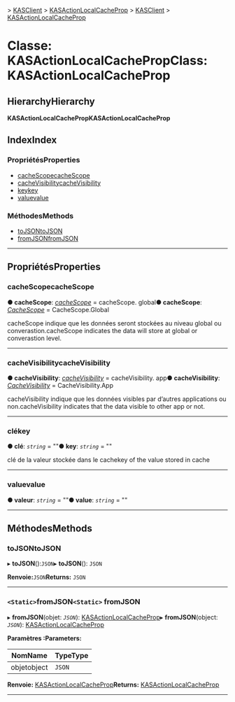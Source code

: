 <span data-ttu-id="3c1a0-101">[](../README.md) > [KASClient](../modules/kasclient.md) > [KASActionLocalCacheProp](../classes/kasclient.kasactionlocalcacheprop.md)</span><span class="sxs-lookup"><span data-stu-id="3c1a0-101">[](../README.md) > [KASClient](../modules/kasclient.md) > [KASActionLocalCacheProp](../classes/kasclient.kasactionlocalcacheprop.md)</span></span>

# <a name="class-kasactionlocalcacheprop"></a><span data-ttu-id="3c1a0-102">Classe: KASActionLocalCacheProp</span><span class="sxs-lookup"><span data-stu-id="3c1a0-102">Class: KASActionLocalCacheProp</span></span>

## <a name="hierarchy"></a><span data-ttu-id="3c1a0-103">Hierarchy</span><span class="sxs-lookup"><span data-stu-id="3c1a0-103">Hierarchy</span></span>

<span data-ttu-id="3c1a0-104">**KASActionLocalCacheProp**</span><span class="sxs-lookup"><span data-stu-id="3c1a0-104">**KASActionLocalCacheProp**</span></span>

## <a name="index"></a><span data-ttu-id="3c1a0-105">Index</span><span class="sxs-lookup"><span data-stu-id="3c1a0-105">Index</span></span>

### <a name="properties"></a><span data-ttu-id="3c1a0-106">Propriétés</span><span class="sxs-lookup"><span data-stu-id="3c1a0-106">Properties</span></span>

* [<span data-ttu-id="3c1a0-107">cacheScope</span><span class="sxs-lookup"><span data-stu-id="3c1a0-107">cacheScope</span></span>](kasclient.kasactionlocalcacheprop.md#cachescope)
* [<span data-ttu-id="3c1a0-108">cacheVisibility</span><span class="sxs-lookup"><span data-stu-id="3c1a0-108">cacheVisibility</span></span>](kasclient.kasactionlocalcacheprop.md#cachevisibility)
* [<span data-ttu-id="3c1a0-109">key</span><span class="sxs-lookup"><span data-stu-id="3c1a0-109">key</span></span>](kasclient.kasactionlocalcacheprop.md#key)
* [<span data-ttu-id="3c1a0-110">value</span><span class="sxs-lookup"><span data-stu-id="3c1a0-110">value</span></span>](kasclient.kasactionlocalcacheprop.md#value)
### <a name="methods"></a><span data-ttu-id="3c1a0-111">Méthodes</span><span class="sxs-lookup"><span data-stu-id="3c1a0-111">Methods</span></span>

* [<span data-ttu-id="3c1a0-112">toJSON</span><span class="sxs-lookup"><span data-stu-id="3c1a0-112">toJSON</span></span>](kasclient.kasactionlocalcacheprop.md#tojson)
* [<span data-ttu-id="3c1a0-113">fromJSON</span><span class="sxs-lookup"><span data-stu-id="3c1a0-113">fromJSON</span></span>](kasclient.kasactionlocalcacheprop.md#fromjson)

---

## <a name="properties"></a><span data-ttu-id="3c1a0-114">Propriétés</span><span class="sxs-lookup"><span data-stu-id="3c1a0-114">Properties</span></span>

<a id="cachescope"></a>

###  <a name="cachescope"></a><span data-ttu-id="3c1a0-115">cacheScope</span><span class="sxs-lookup"><span data-stu-id="3c1a0-115">cacheScope</span></span>

<span data-ttu-id="3c1a0-116">**● cacheScope**: *[cacheScope](../enums/kasclient.cachescope.md)* = cacheScope. global</span><span class="sxs-lookup"><span data-stu-id="3c1a0-116">**● cacheScope**: *[CacheScope](../enums/kasclient.cachescope.md)* =  CacheScope.Global</span></span>

<span data-ttu-id="3c1a0-117">cacheScope indique que les données seront stockées au niveau global ou converastion.</span><span class="sxs-lookup"><span data-stu-id="3c1a0-117">cacheScope indicates the data will store at global or converastion level.</span></span>

___
<a id="cachevisibility"></a>

###  <a name="cachevisibility"></a><span data-ttu-id="3c1a0-118">cacheVisibility</span><span class="sxs-lookup"><span data-stu-id="3c1a0-118">cacheVisibility</span></span>

<span data-ttu-id="3c1a0-119">**● cacheVisibility**: *[cacheVisibility](../enums/kasclient.cachevisibility.md)* = cacheVisibility. app</span><span class="sxs-lookup"><span data-stu-id="3c1a0-119">**● cacheVisibility**: *[CacheVisibility](../enums/kasclient.cachevisibility.md)* =  CacheVisibility.App</span></span>

<span data-ttu-id="3c1a0-120">cacheVisibility indique que les données visibles par d’autres applications ou non.</span><span class="sxs-lookup"><span data-stu-id="3c1a0-120">cacheVisibility indicates that the data visible to other app or not.</span></span>

___
<a id="key"></a>

###  <a name="key"></a><span data-ttu-id="3c1a0-121">clé</span><span class="sxs-lookup"><span data-stu-id="3c1a0-121">key</span></span>

<span data-ttu-id="3c1a0-122">**● clé**: *`string`* = ""</span><span class="sxs-lookup"><span data-stu-id="3c1a0-122">**● key**: *`string`* = ""</span></span>

<span data-ttu-id="3c1a0-123">clé de la valeur stockée dans le cache</span><span class="sxs-lookup"><span data-stu-id="3c1a0-123">key of the value stored in cache</span></span>

___
<a id="value"></a>

###  <a name="value"></a><span data-ttu-id="3c1a0-124">value</span><span class="sxs-lookup"><span data-stu-id="3c1a0-124">value</span></span>

<span data-ttu-id="3c1a0-125">**● valeur**: *`string`* = ""</span><span class="sxs-lookup"><span data-stu-id="3c1a0-125">**● value**: *`string`* = ""</span></span>

___

## <a name="methods"></a><span data-ttu-id="3c1a0-126">Méthodes</span><span class="sxs-lookup"><span data-stu-id="3c1a0-126">Methods</span></span>

<a id="tojson"></a>

###  <a name="tojson"></a><span data-ttu-id="3c1a0-127">toJSON</span><span class="sxs-lookup"><span data-stu-id="3c1a0-127">toJSON</span></span>

<span data-ttu-id="3c1a0-128">▸ **toJSON**():`JSON`</span><span class="sxs-lookup"><span data-stu-id="3c1a0-128">▸ **toJSON**(): `JSON`</span></span>

<span data-ttu-id="3c1a0-129">**Renvoie:**`JSON`</span><span class="sxs-lookup"><span data-stu-id="3c1a0-129">**Returns:** `JSON`</span></span>

___
<a id="fromjson"></a>

### <a name="static-fromjson"></a><span data-ttu-id="3c1a0-130">`<Static>`fromJSON</span><span class="sxs-lookup"><span data-stu-id="3c1a0-130">`<Static>` fromJSON</span></span>

<span data-ttu-id="3c1a0-131">▸ **fromJSON**(objet: *`JSON`*): [KASActionLocalCacheProp](kasclient.kasactionlocalcacheprop.md)</span><span class="sxs-lookup"><span data-stu-id="3c1a0-131">▸ **fromJSON**(object: *`JSON`*): [KASActionLocalCacheProp](kasclient.kasactionlocalcacheprop.md)</span></span>

<span data-ttu-id="3c1a0-132">**Paramètres :**</span><span class="sxs-lookup"><span data-stu-id="3c1a0-132">**Parameters:**</span></span>

| <span data-ttu-id="3c1a0-133">Nom</span><span class="sxs-lookup"><span data-stu-id="3c1a0-133">Name</span></span> | <span data-ttu-id="3c1a0-134">Type</span><span class="sxs-lookup"><span data-stu-id="3c1a0-134">Type</span></span> |
| ------ | ------ |
| <span data-ttu-id="3c1a0-135">objet</span><span class="sxs-lookup"><span data-stu-id="3c1a0-135">object</span></span> | `JSON` |

<span data-ttu-id="3c1a0-136">**Renvoie:** [KASActionLocalCacheProp](kasclient.kasactionlocalcacheprop.md)</span><span class="sxs-lookup"><span data-stu-id="3c1a0-136">**Returns:** [KASActionLocalCacheProp](kasclient.kasactionlocalcacheprop.md)</span></span>

___

